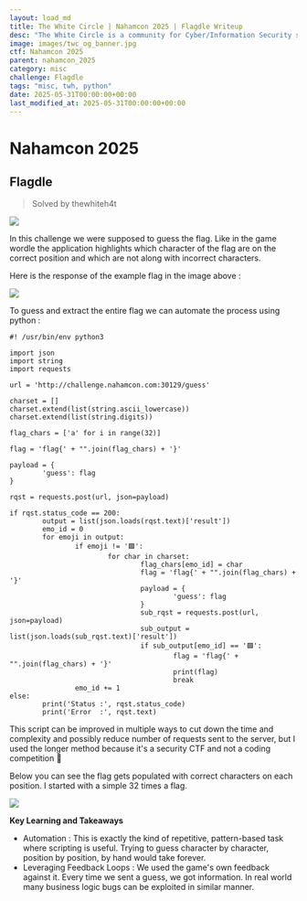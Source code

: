```yaml
---
layout: load_md
title: The White Circle | Nahamcon 2025 | Flagdle Writeup
desc: "The White Circle is a community for Cyber/Information Security students, enthusiasts and professionals. You can discuss anything related to Security, share your knowledge with others, get help when you need it and proceed further in your journey with amazing people from all over the world."
image: images/twc_og_banner.jpg
ctf: Nahamcon 2025
parent: nahamcon_2025
category: misc
challenge: Flagdle
tags: "misc, twh, python"
date: 2025-05-31T00:00:00+00:00
last_modified_at: 2025-05-31T00:00:00+00:00
---
```


<h1 class="heading card-title white-text">Nahamcon 2025</h1>

## Flagdle
> Solved by thewhiteh4t


![](https://i.imgur.com/PQRJN6b.png)


In this challenge we were supposed to guess the flag. Like in the game wordle the application highlights which character of the flag are on the correct position and which are not along with incorrect characters.

Here is the response of the example flag in the image above : 


![](https://i.imgur.com/u1Nhikd.png)


To guess and extract the entire flag we can automate the process using python : 


    #! /usr/bin/env python3
    
    import json
    import string
    import requests
    
    url = 'http://challenge.nahamcon.com:30129/guess'
    
    charset = []
    charset.extend(list(string.ascii_lowercase))
    charset.extend(list(string.digits))
    
    flag_chars = ['a' for i in range(32)]
    
    flag = 'flag{' + "".join(flag_chars) + '}'
    
    payload = {
            'guess': flag
    }
    
    rqst = requests.post(url, json=payload)
    
    if rqst.status_code == 200:
            output = list(json.loads(rqst.text)['result'])
            emo_id = 0
            for emoji in output:
                    if emoji != '🟩':
                            for char in charset:
                                    flag_chars[emo_id] = char
                                    flag = 'flag{' + "".join(flag_chars) + '}'
                                    payload = {
                                            'guess': flag
                                    }
                                    sub_rqst = requests.post(url, json=payload)
                                    sub_output = list(json.loads(sub_rqst.text)['result'])
                                    if sub_output[emo_id] == '🟩':
                                            flag = 'flag{' + "".join(flag_chars) + '}'
                                            print(flag)
                                            break
                    emo_id += 1
    else:
            print('Status :', rqst.status_code)
            print('Error  :', rqst.text)
    

This script can be improved in multiple ways to cut down the time and complexity and possibly reduce number of requests sent to the server, but I used the longer method because it's a security CTF and not a coding competition 🙂 

Below you can see the flag gets populated with correct characters on each position. I started with a simple 32 times a flag.


![](https://i.imgur.com/yGBkrnj.png)


**Key Learning and Takeaways**


- Automation : This is exactly the kind of repetitive, pattern-based task where scripting is useful. Trying to guess character by character, position by position, by hand would take forever.
- Leveraging Feedback Loops : We used the game's own feedback against it. Every time we sent a guess, we got information. In real world many business logic bugs can be exploited in similar manner.


